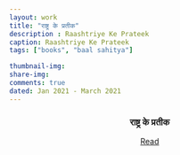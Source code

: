 ```yaml
---
layout: work
title: "राष्ट्र के प्रतीक"
description : Raashtriye Ke Prateek
caption: Raashtriye Ke Prateek
tags: ["books", "baal sahitya"]

thumbnail-img:
share-img:
comments: true
dated: Jan 2021 - March 2021
---
```



<!-- <img src="/assets/img/work/molvae.png" width="600"> -->

<center>
  <h3>राष्ट्र के प्रतीक </h3>
</center>



<center>
<a class="btn-github" href="https://drive.google.com/file/d/1gvEThL-5Z-Z0jdaaJ8s9XM9Eciw0XLfn/view?usp=sharing" >
  Read
</a>
</center>
